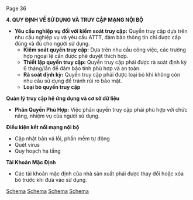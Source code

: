 Page 36

**4. QUY ĐỊNH VỀ SỬ DỤNG VÀ TRUY CẬP MẠNG NỘI BỘ**
*   **Yêu cầu nghiệp vụ đối với kiểm soát truy cập:** Quyền truy cập dựa trên nhu cầu nghiệp vụ và yêu cầu ATTT, đảm bảo thông tin chỉ được cấp đúng và đủ cho người sử dụng.
    *   **Kiểm soát quyền truy cập:** Dựa trên nhu cầu công việc, các trường hợp ngoại lệ cần được phê duyệt thích hợp.
    *   **Thiết lập quyền truy cập:** Quyền truy cập phải được rà soát định kỳ 6 tháng/lần để đảm bảo tính phù hợp và an toàn.
    *   **Rà soát định kỳ:** Quyền truy cập phải được loại bỏ khi không còn nhu cầu sử dụng để tránh rủi ro bảo mật.
    *   **Loại bỏ quyền truy cập**

**Quản lý truy cập hệ ứng dụng và cơ sở dữ liệu**
*   **Phân Quyền Phù Hợp:** Việc phân quyền truy cập phải phù hợp với chức năng, nhiệm vụ của người sử dụng.

**Điều kiện kết nối mạng nội bộ**
*   Cập nhật bản vá lỗi, phần mềm tự động
*   Quét virus
*   Quy hoạch hạ tầng

**Tài Khoản Mặc Định**
*   Các tài khoản mặc định của nhà sản xuất phải được thay đổi hoặc xóa bỏ trước khi đưa vào sử dụng.

[Schema](page_36_img_0.png)
[Schema](page_36_img_1.png)
[Schema](page_36_img_2.png)
[Schema](page_36_img_3.png)
